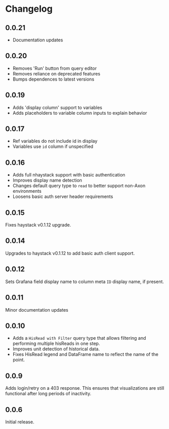 # Changelog

## 0.0.21
- Documentation updates

## 0.0.20
- Removes 'Run' button from query editor
- Removes reliance on deprecated features
- Bumps dependences to latest versions

## 0.0.19
- Adds 'display column' support to variables
- Adds placeholders to variable column inputs to explain behavior

## 0.0.17
- Ref variables do not include id in display
- Variables use `id` column if unspecified

## 0.0.16
- Adds full nhaystack support with basic authentication
- Improves display name detection
- Changes default query type to `read` to better support non-Axon environments
- Loosens basic auth server header requirements

## 0.0.15
Fixes haystack v0.1.12 upgrade.

## 0.0.14
Upgrades to haystack v0.1.12 to add basic auth client support.

## 0.0.12
Sets Grafana field display name to column meta `ID` display name, if present.

## 0.0.11
Minor documentation updates

## 0.0.10

- Adds a `HisRead with Filter` query type that allows filtering and performing multiple hisReads in one step.
- Improves unit detection of historical data.
- Fixes HisRead legend and DataFrame name to reflect the name of the point.

## 0.0.9

Adds login/retry on a 403 response. This ensures that visualizations are still functional after long periods of
inactivity.

## 0.0.6

Initial release.
